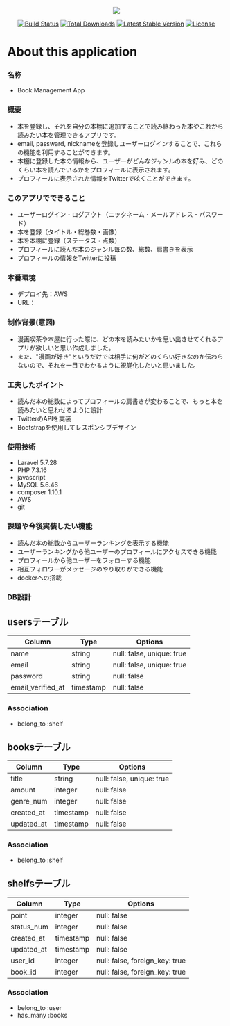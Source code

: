 <p align="center"><img src="https://laravel.com/assets/img/components/logo-laravel.svg"></p>

<p align="center">
<a href="https://travis-ci.org/laravel/framework"><img src="https://travis-ci.org/laravel/framework.svg" alt="Build Status"></a>
<a href="https://packagist.org/packages/laravel/framework"><img src="https://poser.pugx.org/laravel/framework/d/total.svg" alt="Total Downloads"></a>
<a href="https://packagist.org/packages/laravel/framework"><img src="https://poser.pugx.org/laravel/framework/v/stable.svg" alt="Latest Stable Version"></a>
<a href="https://packagist.org/packages/laravel/framework"><img src="https://poser.pugx.org/laravel/framework/license.svg" alt="License"></a>
</p>


# About this application
### 名称
- Book Management App

### 概要
- 本を登録し、それを自分の本棚に追加することで読み終わった本やこれから読みたい本を管理できるアプリです。
- email, passward, nicknameを登録しユーザーログインすることで、これらの機能を利用することができます。
- 本棚に登録した本の情報から、ユーザーがどんなジャンルの本を好み、どのくらい本を読んでいるかをプロフィールに表示されます。
- プロフィールに表示された情報をTwitterで呟くことができます。

### このアプリでできること
- ユーザーログイン・ログアウト（ニックネーム・メールアドレス・パスワード）
- 本を登録（タイトル・総巻数・画像）
- 本を本棚に登録（ステータス・点数）
- プロフィールに読んだ本のジャンル毎の数、総数、肩書きを表示
- プロフィールの情報をTwitterに投稿

### 本番環境
- デプロイ先：AWS
- URL：

### 制作背景(意図)
- 漫画喫茶や本屋に行った際に、どの本を読みたいかを思い出させてくれるアプリが欲しいと思い作成しました。
- また、"漫画が好き"というだけでは相手に何がどのくらい好きなのか伝わらないので、それを一目でわかるように視覚化したいと思いました。

### 工夫したポイント
- 読んだ本の総数によってプロフィールの肩書きが変わることで、もっと本を読みたいと思わせるように設計
- TwitterのAPIを実装
- Bootstrapを使用してレスポンシブデザイン

### 使用技術
- Laravel 5.7.28
- PHP 7.3.16
- javascript
- MySQL 5.6.46
- composer 1.10.1
- AWS
- git

### 課題や今後実装したい機能
- 読んだ本の総数からユーザーランキングを表示する機能
- ユーザーランキングから他ユーザーのプロフィールにアクセスできる機能
- プロフィールから他ユーザーをフォローする機能
- 相互フォロワーがメッセージのやり取りができる機能
- dockerへの搭載

### DB設計

## usersテーブル
|Column|Type|Options|
|------|----|-------|
|name             |string   |null: false, unique: true|
|email            |string   |null: false, unique: true|
|password         |string   |null: false              |
|email_verified_at|timestamp|null: false              |
### Association
- belong_to :shelf


## booksテーブル
|Column|Type|Options|
|------|----|-------|
|title              |string   |null: false, unique: true|
|amount             |integer  |null: false |
|genre_num          |integer  |null: false |
|created_at         |timestamp|null: false |
|updated_at         |timestamp|null: false |
### Association
- belong_to :shelf


## shelfsテーブル
|Column|Type|Options|
|------|----|-------|
|point        |integer    |null: false |
|status_num   |integer    |null: false |
|created_at   |timestamp  |null: false |
|updated_at   |timestamp  |null: false |
|user_id      |integer    |null: false, foreign_key: true |
|book_id      |integer    |null: false, foreign_key: true |
### Association
- belong_to :user
- has_many :books